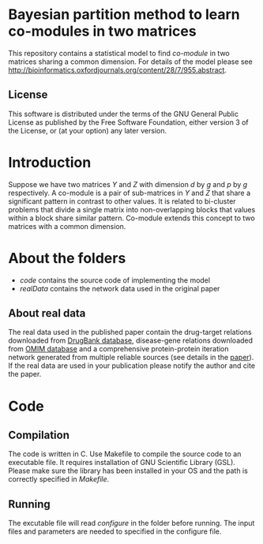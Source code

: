 # Bayesian partition method to learn co-modules in two matrices
This repository contains a statistical model to find _co-module_ in two matrices
sharing a common dimension. For details of the model please see http://bioinformatics.oxfordjournals.org/content/28/7/955.abstract.

## License
This software is distributed under the terms of the GNU General Public 
License as published by the Free Software Foundation, either version 3 
of the License, or (at your option) any later version.

# Introduction

Suppose we have two matrices _Y_ and _Z_ with
dimension _d_ by _g_ and _p_ by _g_ respectively. A co-module is a pair of sub-matrices
in _Y_ and _Z_ that share a significant pattern in contrast to other values. It is 
related to bi-cluster problems that divide a single matrix into non-overlapping
blocks that values within a block share similar pattern. Co-module extends this concept to 
two matrices with a common dimension. 

# About the folders
* _code_ contains the source code of implementing the model
* _realData_ contains the network data used in the original paper

## About real data
The real data used in the published paper contain the drug-target 
relations downloaded from [DrugBank database](http://www.drugbank.ca), disease-gene 
relations downloaded from [OMIM database](http://www.omim.org) and 
a comprehensive protein-protein iteration network generated from multiple reliable
sources (see details in the [paper](http://bioinformatics.oxfordjournals.org/content/28/7/955.abstract)).
If the real data are used in your publication please notify the author and cite the paper.

# Code

## Compilation
The code is written in C. Use Makefile to compile the source code to an executable file. 
It requires installation of GNU Scientific Library (GSL). 
Please make sure the library has been installed in your OS and the path is correctly specified 
in _Makefile_.

## Running
The excutable file will read _configure_ in the folder before running. 
The input files and parameters are needed to specified in the configure file.
